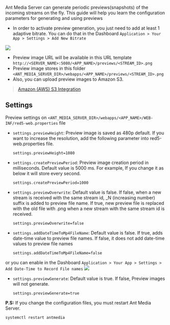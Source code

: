 Ant Media Server can generate periodic previews(snapshots) of the incoming streams on the fly. This guide will help you learn the configuration parameters for generating and using previews   

* In order to activate preview generation, you just need to add at least 1 adaptive bitrate. You can do that in the Dashboard `Application > Your App > Settings > Add New Bitrate`

![](https://raw.githubusercontent.com/wiki/ant-media/Ant-Media-Server/images/preview_1.png)
* Preview image URL will be available in this URL template `http://<SERVER_NAME>:5080/<APP_NAME>/previews/<STREAM_ID>.png`
* Preview image stores in this folder `<ANT_MEDIA_SERVER_DIR>/webapps/<APP_NAME>/previews/<STREAM_ID>.png`
* Also, you can upload preview images to Amazon S3.
> [Amazon (AWS) S3 Integration](https://github.com/ant-media/Ant-Media-Server/wiki/Amazon-(AWS)-S3-Integration)

## Settings

Preview settings on `<ANT_MEDIA_SERVER_DIR>/webapps/<APP_NAME>/WEB-INF/red5-web.properties` file

* `settings.previewHeight`: Preview image is saved as 480p default. If you want to increase the resolution, add the following parameter into red5-web.properties file.

    `settings.previewHeight=1080`

* `settings.createPreviewPeriod`: Preview image creation period in milliseconds. Default value is 5000 ms.
For example, If you change it as below it will store every second.

    `settings.createPreviewPeriod=1000`

* `settings.previewOverwrite`: Default value is false. If false, when a new stream is received with the same stream id, _N (increasing number) suffix is added to preview file name. If true, new preview file is replaced with the old file with .png when a new stream with the same stream id is received.

    `settings.previewOverwrite=false`

* `settings.addDateTimeToMp4FileName`: Default value is false. If true, adds date-time value to preview file names. If false, it does not add date-time values to preview file names

    `settings.addDateTimeToMp4FileName=false`

or you can enable in the Dashboard `Application > Your App > Settings > Add Date-Time to Record File names`
![](https://raw.githubusercontent.com/wiki/ant-media/Ant-Media-Server/images/preview_2.png)

* `settings.previewGenerate`: Default value is true. If false, Preview images will not generate.

    `settings.previewGenerate=true`

**P.S:** If you change the configuration files, you must restart Ant Media Server.

`systemctl restart antmedia`

